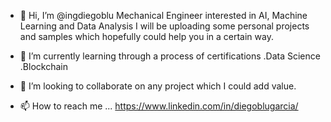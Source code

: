 - 👋 Hi, I’m @ingdiegoblu
Mechanical Engineer interested in AI, Machine Learning and Data Analysis
I will be uploading some personal projects and samples which hopefully could help you in a certain way.

- 🌱 I’m currently learning through a process of certifications
.Data Science
.Blockchain

- 💞️ I’m looking to collaborate on any project which I could add value.

- 📫 How to reach me ...
https://www.linkedin.com/in/diegoblugarcia/

<!---
ingdiegoblu/ingdiegoblu is a ✨ special ✨ repository because its `README.md` (this file) appears on your GitHub profile.
You can click the Preview link to take a look at your changes.
--->
